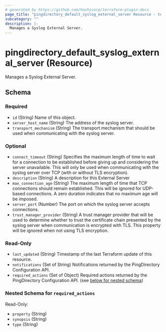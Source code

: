 ```yaml
---
# generated by https://github.com/hashicorp/terraform-plugin-docs
page_title: "pingdirectory_default_syslog_external_server Resource - terraform-provider-pingdirectory"
subcategory: ""
description: |-
  Manages a Syslog External Server.
---
```


# pingdirectory_default_syslog_external_server (Resource)

Manages a Syslog External Server.



<!-- schema generated by tfplugindocs -->
## Schema

### Required

- `id` (String) Name of this object.
- `server_host_name` (String) The address of the syslog server.
- `transport_mechanism` (String) The transport mechanism that should be used when communicating with the syslog server.

### Optional

- `connect_timeout` (String) Specifies the maximum length of time to wait for a connection to be established before giving up and considering the server unavailable. This will only be used when communicating with the syslog server over TCP (with or without TLS encryption).
- `description` (String) A description for this External Server
- `max_connection_age` (String) The maximum length of time that TCP connections should remain established. This will be ignored for UDP-based connections. A zero duration indicates that no maximum age will be imposed.
- `server_port` (Number) The port on which the syslog server accepts connections.
- `trust_manager_provider` (String) A trust manager provider that will be used to determine whether to trust the certificate chain presented by the syslog server when communication is encrypted with TLS. This property will be ignored when not using TLS encryption.

### Read-Only

- `last_updated` (String) Timestamp of the last Terraform update of this resource.
- `notifications` (Set of String) Notifications returned by the PingDirectory Configuration API.
- `required_actions` (Set of Object) Required actions returned by the PingDirectory Configuration API. (see [below for nested schema](#nestedatt--required_actions))

<a id="nestedatt--required_actions"></a>
### Nested Schema for `required_actions`

Read-Only:

- `property` (String)
- `synopsis` (String)
- `type` (String)


